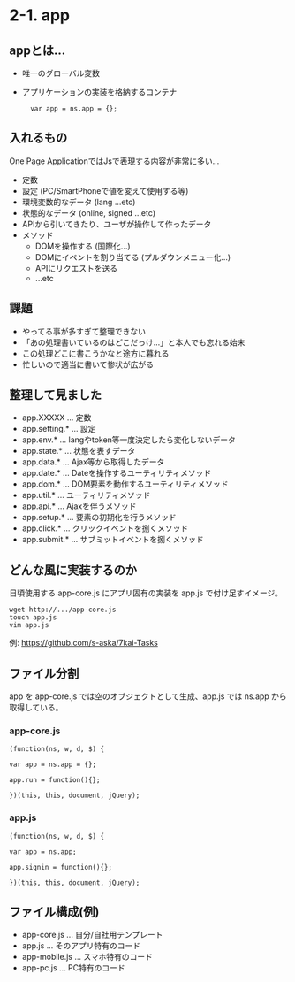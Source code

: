 # 2-1. app

## appとは...

- 唯一のグローバル変数
- アプリケーションの実装を格納するコンテナ

        var app = ns.app = {};

## 入れるもの

One Page ApplicationではJsで表現する内容が非常に多い...

- 定数
- 設定 (PC/SmartPhoneで値を変えて使用する等)
- 環境変数的なデータ (lang ...etc)
- 状態的なデータ (online, signed ...etc)
- APIから引いてきたり、ユーザが操作して作ったデータ
- メソッド
    - DOMを操作する (国際化...)
    - DOMにイベントを割り当てる (プルダウンメニュー化...)
    - APIにリクエストを送る
    - ...etc

## 課題

- やってる事が多すぎて整理できない
- 「あの処理書いているのはどこだっけ...」と本人でも忘れる始末
- この処理どこに書こうかなと途方に暮れる
- 忙しいので適当に書いて惨状が広がる

## 整理して見ました

- app.XXXXX ... 定数
- app.setting.* ... 設定
- app.env.* ... langやtoken等一度決定したら変化しないデータ
- app.state.* ... 状態を表すデータ
- app.data.* ... Ajax等から取得したデータ
- app.date.* ... Dateを操作するユーティリティメソッド
- app.dom.* ... DOM要素を動作するユーティリティメソッド
- app.util.* ... ユーティリティメソッド
- app.api.* ... Ajaxを伴うメソッド
- app.setup.* ... 要素の初期化を行うメソッド
- app.click.* ... クリックイベントを捌くメソッド
- app.submit.* ... サブミットイベントを捌くメソッド

## どんな風に実装するのか

日頃使用する app-core.js にアプリ固有の実装を app.js で付け足すイメージ。

    wget http://.../app-core.js
    touch app.js
    vim app.js

例: https://github.com/s-aska/7kai-Tasks

## ファイル分割

app を app-core.js では空のオブジェクトとして生成、app.js では ns.app から取得している。

### app-core.js

    (function(ns, w, d, $) {

    var app = ns.app = {};

    app.run = function(){};

    })(this, this, document, jQuery);

### app.js

    (function(ns, w, d, $) {

    var app = ns.app;

    app.signin = function(){};

    })(this, this, document, jQuery);

## ファイル構成(例)

- app-core.js ... 自分/自社用テンプレート
- app.js ... そのアプリ特有のコード
- app-mobile.js ... スマホ特有のコード
- app-pc.js ... PC特有のコード

